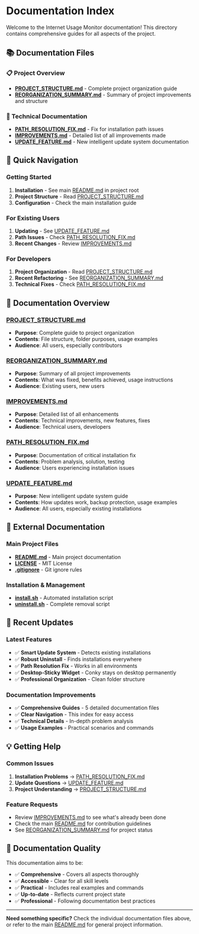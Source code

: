 # Documentation Index

Welcome to the Internet Usage Monitor documentation! This directory contains comprehensive guides for all aspects of the project.

## 📚 **Documentation Files**

### **📋 Project Overview**

- **[PROJECT_STRUCTURE.md](PROJECT_STRUCTURE.md)** - Complete project organization guide
- **[REORGANIZATION_SUMMARY.md](REORGANIZATION_SUMMARY.md)** - Summary of project improvements and structure

### **🔧 Technical Documentation**

- **[PATH_RESOLUTION_FIX.md](PATH_RESOLUTION_FIX.md)** - Fix for installation path issues
- **[IMPROVEMENTS.md](IMPROVEMENTS.md)** - Detailed list of all improvements made
- **[UPDATE_FEATURE.md](UPDATE_FEATURE.md)** - New intelligent update system documentation

## 🎯 **Quick Navigation**

### **Getting Started**

1. **Installation** - See main [README.md](../README.md) in project root
2. **Project Structure** - Read [PROJECT_STRUCTURE.md](PROJECT_STRUCTURE.md)
3. **Configuration** - Check the main installation guide

### **For Existing Users**

1. **Updating** - See [UPDATE_FEATURE.md](UPDATE_FEATURE.md)
2. **Path Issues** - Check [PATH_RESOLUTION_FIX.md](PATH_RESOLUTION_FIX.md)
3. **Recent Changes** - Review [IMPROVEMENTS.md](IMPROVEMENTS.md)

### **For Developers**

1. **Project Organization** - Read [PROJECT_STRUCTURE.md](PROJECT_STRUCTURE.md)
2. **Recent Refactoring** - See [REORGANIZATION_SUMMARY.md](REORGANIZATION_SUMMARY.md)
3. **Technical Fixes** - Check [PATH_RESOLUTION_FIX.md](PATH_RESOLUTION_FIX.md)

## 📖 **Documentation Overview**

### **[PROJECT_STRUCTURE.md](PROJECT_STRUCTURE.md)**

- **Purpose**: Complete guide to project organization
- **Contents**: File structure, folder purposes, usage examples
- **Audience**: All users, especially contributors

### **[REORGANIZATION_SUMMARY.md](REORGANIZATION_SUMMARY.md)**

- **Purpose**: Summary of all project improvements
- **Contents**: What was fixed, benefits achieved, usage instructions
- **Audience**: Existing users, new users

### **[IMPROVEMENTS.md](IMPROVEMENTS.md)**

- **Purpose**: Detailed list of all enhancements
- **Contents**: Technical improvements, new features, fixes
- **Audience**: Technical users, developers

### **[PATH_RESOLUTION_FIX.md](PATH_RESOLUTION_FIX.md)**

- **Purpose**: Documentation of critical installation fix
- **Contents**: Problem analysis, solution, testing
- **Audience**: Users experiencing installation issues

### **[UPDATE_FEATURE.md](UPDATE_FEATURE.md)**

- **Purpose**: New intelligent update system guide
- **Contents**: How updates work, backup protection, usage examples
- **Audience**: All users, especially existing installations

## 🔗 **External Documentation**

### **Main Project Files**

- **[README.md](../README.md)** - Main project documentation
- **[LICENSE](../LICENSE)** - MIT License
- **[.gitignore](../.gitignore)** - Git ignore rules

### **Installation & Management**

- **[install.sh](../install.sh)** - Automated installation script
- **[uninstall.sh](../uninstall.sh)** - Complete removal script

## 🌟 **Recent Updates**

### **Latest Features**

- ✅ **Smart Update System** - Detects existing installations
- ✅ **Robust Uninstall** - Finds installations everywhere
- ✅ **Path Resolution Fix** - Works in all environments
- ✅ **Desktop-Sticky Widget** - Conky stays on desktop permanently
- ✅ **Professional Organization** - Clean folder structure

### **Documentation Improvements**

- ✅ **Comprehensive Guides** - 5 detailed documentation files
- ✅ **Clear Navigation** - This index for easy access
- ✅ **Technical Details** - In-depth problem analysis
- ✅ **Usage Examples** - Practical scenarios and commands

## 💡 **Getting Help**

### **Common Issues**

1. **Installation Problems** → [PATH_RESOLUTION_FIX.md](PATH_RESOLUTION_FIX.md)
2. **Update Questions** → [UPDATE_FEATURE.md](UPDATE_FEATURE.md)
3. **Project Understanding** → [PROJECT_STRUCTURE.md](PROJECT_STRUCTURE.md)

### **Feature Requests**

- Review [IMPROVEMENTS.md](IMPROVEMENTS.md) to see what's already been done
- Check the main [README.md](../README.md) for contribution guidelines
- See [REORGANIZATION_SUMMARY.md](REORGANIZATION_SUMMARY.md) for project status

## 🎯 **Documentation Quality**

This documentation aims to be:

- ✅ **Comprehensive** - Covers all aspects thoroughly
- ✅ **Accessible** - Clear for all skill levels
- ✅ **Practical** - Includes real examples and commands
- ✅ **Up-to-date** - Reflects current project state
- ✅ **Professional** - Following documentation best practices

---

**Need something specific?** Check the individual documentation files above, or refer to the main [README.md](../README.md) for general project information.
